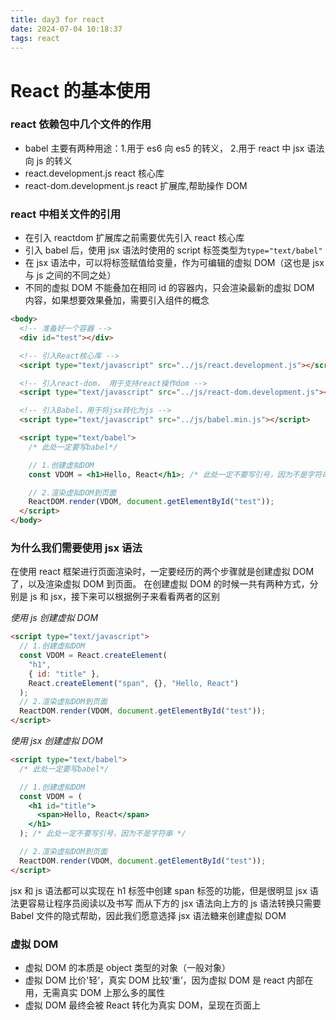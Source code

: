 ```yaml
---
title: day3 for react
date: 2024-07-04 10:18:37
tags: react
---
```


# React 的基本使用

### react 依赖包中几个文件的作用

- babel 主要有两种用途：1.用于 es6 向 es5 的转义， 2.用于 react 中 jsx 语法向 js 的转义
- react.development.js react 核心库
- react-dom.development.js react 扩展库,帮助操作 DOM

### react 中相关文件的引用

- 在引入 reactdom 扩展库之前需要优先引入 react 核心库
- 引入 babel 后，使用 jsx 语法时使用的 script 标签类型为`type="text/babel"`
- 在 jsx 语法中，可以将标签赋值给变量，作为可编辑的虚拟 DOM（这也是 jsx 与 js 之间的不同之处）
- 不同的虚拟 DOM 不能叠加在相同 id 的容器内，只会渲染最新的虚拟 DOM 内容，如果想要效果叠加，需要引入组件的概念

```html
<body>
  <!-- 准备好一个容器 -->
  <div id="test"></div>

  <!-- 引入React核心库 -->
  <script type="text/javascript" src="../js/react.development.js"></script>

  <!-- 引入react-dom， 用于支持react操作dom -->
  <script type="text/javascript" src="../js/react-dom.development.js"></script>

  <!-- 引入Babel，用于将jsx转化为js -->
  <script type="text/javascript" src="../js/babel.min.js"></script>

  <script type="text/babel">
    /* 此处一定要写babel*/

    // 1.创建虚拟DOM
    const VDOM = <h1>Hello, React</h1>; /* 此处一定不要写引号，因为不是字符串 */

    // 2.渲染虚拟DOM到页面
    ReactDOM.render(VDOM, document.getElementById("test"));
  </script>
</body>
```

### 为什么我们需要使用 jsx 语法

在使用 react 框架进行页面渲染时，一定要经历的两个步骤就是创建虚拟 DOM 了，以及渲染虚拟 DOM 到页面。
在创建虚拟 DOM 的时候一共有两种方式，分别是 js 和 jsx，接下来可以根据例子来看看两者的区别

_使用 js 创建虚拟 DOM_

```html
<script type="text/javascript">
  // 1.创建虚拟DOM
  const VDOM = React.createElement(
    "h1",
    { id: "title" },
    React.createElement("span", {}, "Hello, React")
  );
  // 2.渲染虚拟DOM到页面
  ReactDOM.render(VDOM, document.getElementById("test"));
</script>
```

_使用 jsx 创建虚拟 DOM_

```html
<script type="text/babel">
  /* 此处一定要写babel*/

  // 1.创建虚拟DOM
  const VDOM = (
    <h1 id="title">
      <span>Hello, React</span>
    </h1>
  ); /* 此处一定不要写引号，因为不是字符串 */

  // 2.渲染虚拟DOM到页面
  ReactDOM.render(VDOM, document.getElementById("test"));
</script>
```

jsx 和 js 语法都可以实现在 h1 标签中创建 span 标签的功能，但是很明显 jsx 语法更容易让程序员阅读以及书写
而从下方的 jsx 语法向上方的 js 语法转换只需要 Babel 文件的隐式帮助，因此我们愿意选择 jsx 语法糖来创建虚拟 DOM

### 虚拟 DOM

- 虚拟 DOM 的本质是 object 类型的对象（一般对象）
- 虚拟 DOM 比价'轻‘，真实 DOM 比较‘重’，因为虚拟 DOM 是 react 内部在用，无需真实 DOM 上那么多的属性
- 虚拟 DOM 最终会被 React 转化为真实 DOM，呈现在页面上

